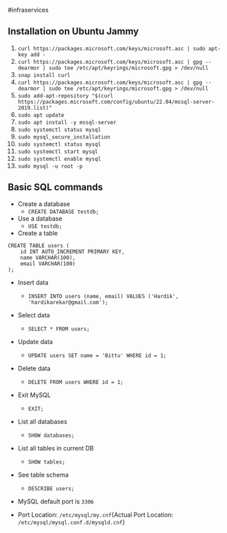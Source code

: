 #infraservices
## Installation on Ubuntu Jammy
  1. `curl https://packages.microsoft.com/keys/microsoft.asc | sudo apt-key add -`
  2. `curl https://packages.microsoft.com/keys/microsoft.asc | gpg --dearmor | sudo tee /etc/apt/keyrings/microsoft.gpg > /dev/null`
  3. `snap install curl`
  4. `curl https://packages.microsoft.com/keys/microsoft.asc | gpg --dearmor | sudo tee /etc/apt/keyrings/microsoft.gpg > /dev/null`
  5. `sudo add-apt-repository "$(curl https://packages.microsoft.com/config/ubuntu/22.04/mssql-server-2019.list)"`
  6. `sudo apt update`
  7. `sudo apt install -y mssql-server`
  8. `sudo systemctl status mysql`
  9. `sudo mysql_secure_installation`
  10. `sudo systemctl status mysql`
  11. `sudo systemctl start mysql`
  12. `sudo systemctl enable mysql`
  13. `sudo mysql -u root -p`
## Basic SQL commands
* Create a database
	* `CREATE DATABASE testdb;`
* Use a database
	* `USE testdb;`
* Create a table
```mysql
CREATE TABLE users (
    id INT AUTO_INCREMENT PRIMARY KEY,
    name VARCHAR(100),
    email VARCHAR(100)
);
```
* Insert data
	* `INSERT INTO users (name, email) VALUES ('Hardik', 'hardikarekar@gmail.com');`
* Select data
	* `SELECT * FROM users;`
* Update data
	* `UPDATE users SET name = 'Bittu' WHERE id = 1;`
* Delete data
	* `DELETE FROM users WHERE id = 1;`
* Exit MySQL
	* `EXIT;`
* List all databases
	* `SHOW databases;`
* List all tables in current DB
	* `SHOW tables;`
* See table schema
	* `DESCRIBE users;`

* MySQL default port is `3306`
* Port Location: `/etc/mysql/my.cnf`{Actual Port Location: `/etc/mysql/mysql.conf.d/mysqld.cnf`}